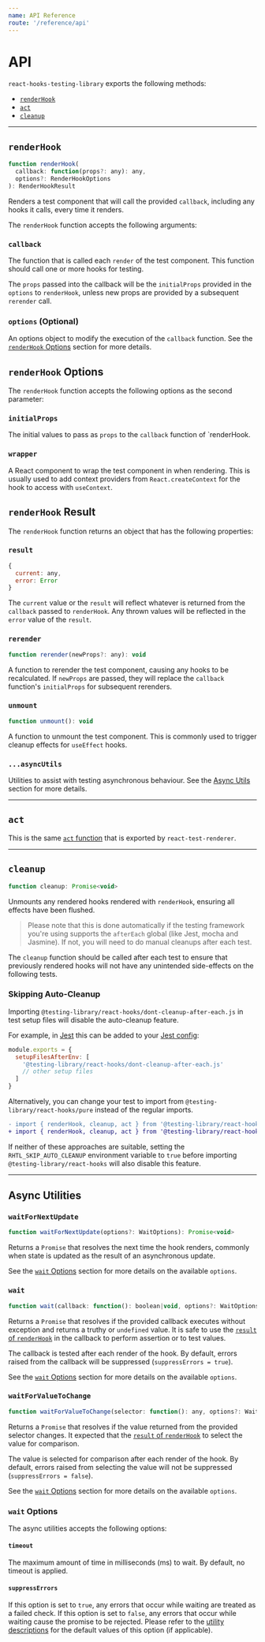 ```yaml
---
name: API Reference
route: '/reference/api'
---
```


# API

`react-hooks-testing-library` exports the following methods:

- [`renderHook`](/reference/api#renderhook)
- [`act`](/reference/api#act)
- [`cleanup`](/reference/api#cleanup)

---

## `renderHook`

```js
function renderHook(
  callback: function(props?: any): any,
  options?: RenderHookOptions
): RenderHookResult
```

Renders a test component that will call the provided `callback`, including any hooks it calls, every
time it renders.

The `renderHook` function accepts the following arguments:

### `callback`

The function that is called each `render` of the test component. This function should call one or
more hooks for testing.

The `props` passed into the callback will be the `initialProps` provided in the `options` to
`renderHook`, unless new props are provided by a subsequent `rerender` call.

### `options` (Optional)

An options object to modify the execution of the `callback` function. See the
[`renderHook` Options](/reference/api#renderhook-options) section for more details.

## `renderHook` Options

The `renderHook` function accepts the following options as the second parameter:

### `initialProps`

The initial values to pass as `props` to the `callback` function of `renderHook.

### `wrapper`

A React component to wrap the test component in when rendering. This is usually used to add context
providers from `React.createContext` for the hook to access with `useContext`.

## `renderHook` Result

The `renderHook` function returns an object that has the following properties:

### `result`

```js
{
  current: any,
  error: Error
}
```

The `current` value or the `result` will reflect whatever is returned from the `callback` passed to
`renderHook`. Any thrown values will be reflected in the `error` value of the `result`.

### `rerender`

```js
function rerender(newProps?: any): void
```

A function to rerender the test component, causing any hooks to be recalculated. If `newProps` are
passed, they will replace the `callback` function's `initialProps` for subsequent rerenders.

### `unmount`

```js
function unmount(): void
```

A function to unmount the test component. This is commonly used to trigger cleanup effects for
`useEffect` hooks.

### `...asyncUtils`

Utilities to assist with testing asynchronous behaviour. See the
[Async Utils](/reference/api#async-utilities) section for more details.

---

## `act`

This is the same [`act` function](https://reactjs.org/docs/test-utils.html#act) that is exported by
`react-test-renderer`.

---

## `cleanup`

```js
function cleanup: Promise<void>
```

Unmounts any rendered hooks rendered with `renderHook`, ensuring all effects have been flushed.

> Please note that this is done automatically if the testing framework you're using supports the
> `afterEach` global (like Jest, mocha and Jasmine). If not, you will need to do manual cleanups
> after each test.

The `cleanup` function should be called after each test to ensure that previously rendered hooks
will not have any unintended side-effects on the following tests.

### Skipping Auto-Cleanup

Importing `@testing-library/react-hooks/dont-cleanup-after-each.js` in test setup files will disable
the auto-cleanup feature.

For example, in [Jest](https://jestjs.io/) this can be added to your
[Jest config](https://jestjs.io/docs/configuration):

```js
module.exports = {
  setupFilesAfterEnv: [
    '@testing-library/react-hooks/dont-cleanup-after-each.js'
    // other setup files
  ]
}
```

Alternatively, you can change your test to import from `@testing-library/react-hooks/pure` instead
of the regular imports.

```diff
- import { renderHook, cleanup, act } from '@testing-library/react-hooks'
+ import { renderHook, cleanup, act } from '@testing-library/react-hooks/pure'
```

If neither of these approaches are suitable, setting the `RHTL_SKIP_AUTO_CLEANUP` environment
variable to `true` before importing `@testing-library/react-hooks` will also disable this feature.

---

## Async Utilities

### `waitForNextUpdate`

```js
function waitForNextUpdate(options?: WaitOptions): Promise<void>
```

Returns a `Promise` that resolves the next time the hook renders, commonly when state is updated as
the result of an asynchronous update.

See the [`wait` Options](/reference/api#wait-options) section for more details on the available
`options`.

### `wait`

```js
function wait(callback: function(): boolean|void, options?: WaitOptions): Promise<void>
```

Returns a `Promise` that resolves if the provided callback executes without exception and returns a
truthy or `undefined` value. It is safe to use the [`result` of `renderHook`](/reference/api#result)
in the callback to perform assertion or to test values.

The callback is tested after each render of the hook. By default, errors raised from the callback
will be suppressed (`suppressErrors = true`).

See the [`wait` Options](/reference/api#wait-options) section for more details on the available
`options`.

### `waitForValueToChange`

```js
function waitForValueToChange(selector: function(): any, options?: WaitOptions): Promise<void>
```

Returns a `Promise` that resolves if the value returned from the provided selector changes. It
expected that the [`result` of `renderHook`](/reference/api#result) to select the value for
comparison.

The value is selected for comparison after each render of the hook. By default, errors raised from
selecting the value will not be suppressed (`suppressErrors = false`).

See the [`wait` Options](/reference/api#wait-options) section for more details on the available
`options`.

### `wait` Options

The async utilities accepts the following options:

#### `timeout`

The maximum amount of time in milliseconds (ms) to wait. By default, no timeout is applied.

#### `suppressErrors`

If this option is set to `true`, any errors that occur while waiting are treated as a failed check.
If this option is set to `false`, any errors that occur while waiting cause the promise to be
rejected. Please refer to the [utility descriptions](/reference/api#async-utilities) for the default
values of this option (if applicable).
